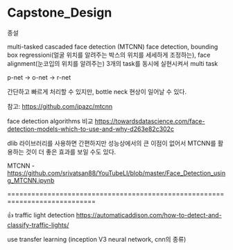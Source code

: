 # Capstone_Design
종설

multi-tasked cascaded face detection (MTCNN)
face detection, bounding box regressioni(얼굴 위치를 알려주는 박스의 위치를 세세하게 조정하는), face alignment(눈코입의 위치를 알려주는) 3개의 task를 동시에 실현시켜서 multi task

p-net → o-net → r-net

간단하고 빠르게 처리할 수 있지만, bottle neck 현상이 일어날 수 있다. 

참고: https://github.com/ipazc/mtcnn

face detection algorithms 비교
https://towardsdatascience.com/face-detection-models-which-to-use-and-why-d263e82c302c

dlib 라이브러리를 사용하면 간편하지만 성능상에서의 큰 이점이 없어서 MTCNN를 활용하는 것이 더 좋은 효과를 보일 수도 있다. 

MTCNN - https://github.com/srivatsan88/YouTubeLI/blob/master/Face_Detection_using_MTCNN.ipynb

============================================================================

👍 traffic light detection
https://automaticaddison.com/how-to-detect-and-classify-traffic-lights/

use transfer learning (inception V3 neural network, cnn의 종류)





